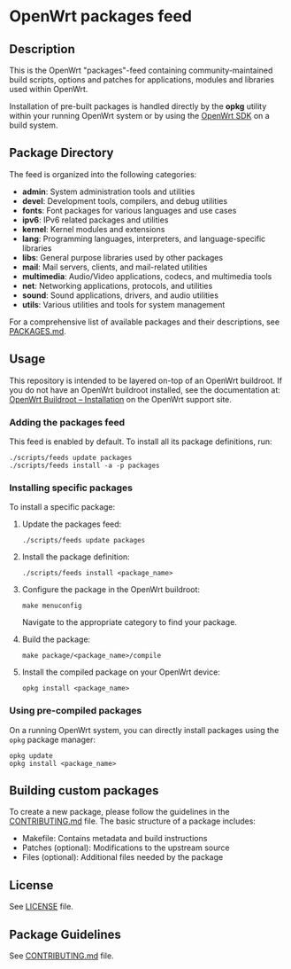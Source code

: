 # OpenWrt packages feed

## Description

This is the OpenWrt "packages"-feed containing community-maintained build scripts, options and patches for applications, modules and libraries used within OpenWrt.

Installation of pre-built packages is handled directly by the **opkg** utility within your running OpenWrt system or by using the [OpenWrt SDK](https://openwrt.org/docs/guide-developer/using_the_sdk) on a build system.

## Package Directory

The feed is organized into the following categories:

- **admin**: System administration tools and utilities
- **devel**: Development tools, compilers, and debug utilities
- **fonts**: Font packages for various languages and use cases
- **ipv6**: IPv6 related packages and utilities
- **kernel**: Kernel modules and extensions
- **lang**: Programming languages, interpreters, and language-specific libraries
- **libs**: General purpose libraries used by other packages
- **mail**: Mail servers, clients, and mail-related utilities
- **multimedia**: Audio/Video applications, codecs, and multimedia tools
- **net**: Networking applications, protocols, and utilities
- **sound**: Sound applications, drivers, and audio utilities
- **utils**: Various utilities and tools for system management

For a comprehensive list of available packages and their descriptions, see [PACKAGES.md](PACKAGES.md).

## Usage

This repository is intended to be layered on-top of an OpenWrt buildroot. If you do not have an OpenWrt buildroot installed, see the documentation at: [OpenWrt Buildroot – Installation](https://openwrt.org/docs/guide-developer/build-system/install-buildsystem) on the OpenWrt support site.

### Adding the packages feed

This feed is enabled by default. To install all its package definitions, run:
```
./scripts/feeds update packages
./scripts/feeds install -a -p packages
```

### Installing specific packages

To install a specific package:

1. Update the packages feed:
   ```
   ./scripts/feeds update packages
   ```

2. Install the package definition:
   ```
   ./scripts/feeds install <package_name>
   ```

3. Configure the package in the OpenWrt buildroot:
   ```
   make menuconfig
   ```
   Navigate to the appropriate category to find your package.

4. Build the package:
   ```
   make package/<package_name>/compile
   ```

5. Install the compiled package on your OpenWrt device:
   ```
   opkg install <package_name>
   ```

### Using pre-compiled packages

On a running OpenWrt system, you can directly install packages using the `opkg` package manager:

```
opkg update
opkg install <package_name>
```

## Building custom packages

To create a new package, please follow the guidelines in the [CONTRIBUTING.md](CONTRIBUTING.md) file. The basic structure of a package includes:

- Makefile: Contains metadata and build instructions
- Patches (optional): Modifications to the upstream source
- Files (optional): Additional files needed by the package

## License

See [LICENSE](LICENSE) file.
 
## Package Guidelines

See [CONTRIBUTING.md](CONTRIBUTING.md) file.

